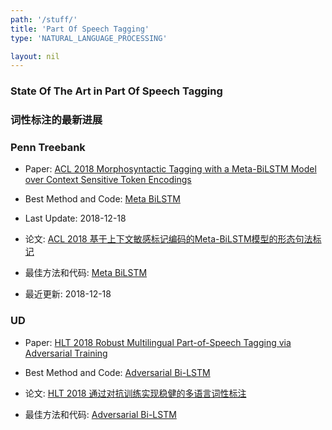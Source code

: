 ```yaml
---
path: '/stuff/'
title: 'Part Of Speech Tagging'
type: 'NATURAL_LANGUAGE_PROCESSING'

layout: nil
---
```


### State Of The Art in Part Of Speech Tagging  
### 词性标注的最新进展  

### Penn Treebank

* Paper: [ACL 2018 Morphosyntactic Tagging with a Meta-BiLSTM Model over Context Sensitive Token Encodings](https://arxiv.org/pdf/1805.08237v1.pdf)

* Best Method and Code: [Meta BiLSTM](https://github.com/google/meta_tagger)

* Last Update: 2018-12-18

* 论文: [ACL 2018 基于上下文敏感标记编码的Meta-BiLSTM模型的形态句法标记](https://arxiv.org/pdf/1805.08237v1.pdf)

* 最佳方法和代码: [Meta BiLSTM](https://github.com/google/meta_tagger)

* 最近更新: 2018-12-18

### UD

* Paper: [HLT 2018 Robust Multilingual Part-of-Speech Tagging via Adversarial Training](https://arxiv.org/pdf/1711.04903v2.pdf)

* Best Method and Code: [Adversarial Bi-LSTM]()

* 论文: [HLT 2018 通过对抗训练实现稳健的多语言词性标注](https://arxiv.org/pdf/1711.04903v2.pdf)

* 最佳方法和代码: [Adversarial Bi-LSTM]()


